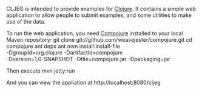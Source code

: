 CLJEG is intended to provide examples for [Clojure](http://clojure.org).
It contains a simple web application to allow people to submit examples,
and some utilities to make use of the data.

To run the web application, you need
[Compojure](http://github.com/weavjester/compojure)
installed to your local Maven repository:
	git clone git://github.com/weavejester/compojure.git
	cd compojure
	ant deps
	ant
	mvn install:install-file \
		-DgroupId=org.clojure -DartifactId=compojure \
		-Dversion=1.0-SNAPSHOT -Dfile=compojure.jar -Dpackaging=jar

Then execute
	mvn jetty:run

And you can view the appliation at http://localhost:8080/cljeg

